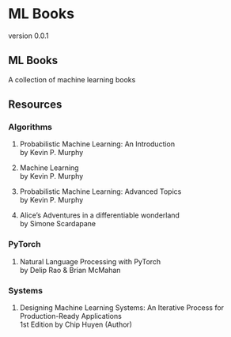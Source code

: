 # ML Books


version 0.0.1

## ML Books

A collection of machine learning books


## Resources 

### Algorithms

1. Probabilistic Machine Learning: An Introduction  
by Kevin P. Murphy

2. Machine Learning  
by Kevin P. Murphy

3. Probabilistic Machine Learning: Advanced Topics  
by Kevin P. Murphy

4. Alice’s Adventures in a differentiable wonderland  
by Simone Scardapane

### PyTorch

1. Natural Language Processing with PyTorch  
by Delip Rao & Brian McMahan

### Systems

1. Designing Machine Learning Systems: An Iterative Process for Production-Ready Applications  
1st Edition
by Chip Huyen (Author)





